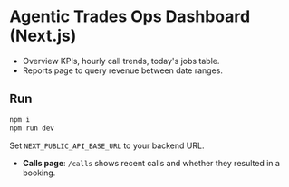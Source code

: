 # Agentic Trades Ops Dashboard (Next.js)
- Overview KPIs, hourly call trends, today's jobs table.
- Reports page to query revenue between date ranges.

## Run
```bash
npm i
npm run dev
```
Set `NEXT_PUBLIC_API_BASE_URL` to your backend URL.

- **Calls page**: `/calls` shows recent calls and whether they resulted in a booking.
